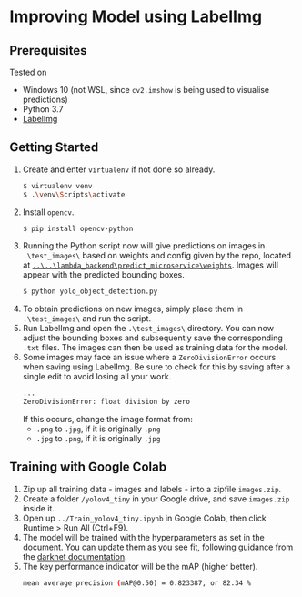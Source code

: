 # Improving Model using LabelImg

## Prerequisites

Tested on

- Windows 10 (not WSL, since `cv2.imshow` is being used to visualise predictions)
- Python 3.7
- [LabelImg](https://github.com/tzutalin/labelImg/releases)

## Getting Started

1. Create and enter `virtualenv` if not done so already.
   ```bash
   $ virtualenv venv
   $ .\venv\Scripts\activate
   ```
1. Install `opencv`.
   ```bash
   $ pip install opencv-python
   ```
1. Running the Python script now will give predictions on images in `.\test_images\` based on weights and config given by the repo, located at [`..\..\lambda_backend\predict_microservice\weights`](https://github.com/yarkhinephyo/yolo_bouldering/tree/main/lambda_backend/predict_microservice/weights). Images will appear with the predicted bounding boxes.
   ```bash
   $ python yolo_object_detection.py
   ```
1. To obtain predictions on new images, simply place them in `.\test_images\` and run the script.
1. Run LabelImg and open the `.\test_images\` directory. You can now adjust the bounding boxes and subsequently save the corresponding `.txt` files. The images can then be used as training data for the model.
1. Some images may face an issue where a `ZeroDivisionError` occurs when saving using LabelImg. Be sure to check for this by saving after a single edit to avoid losing all your work.
   ```bash
   ...
   ZeroDivisionError: float division by zero
   ```
   If this occurs, change the image format from:
   - `.png` to `.jpg`, if it is originally `.png`
   - `.jpg` to `.png`, if it is originally `.jpg`

## Training with Google Colab

1. Zip up all training data - images and labels - into a zipfile `images.zip`.
1. Create a folder `/yolov4_tiny` in your Google drive, and save `images.zip` inside it.
1. Open up `../Train_yolov4_tiny.ipynb` in Google Colab, then click Runtime > Run All (Ctrl+F9).
1. The model will be trained with the hyperparameters as set in the document. You can update them as you see fit, following guidance from the [darknet documentation](https://github.com/AlexeyAB/darknet#when-should-i-stop-training).
1. The key performance indicator will be the mAP (higher better).
   ```bash
   mean average precision (mAP@0.50) = 0.823387, or 82.34 %
   ```
